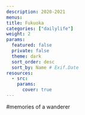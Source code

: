 ```yaml
---
description: 2020-2021
menus: 
title: Fukuoka
categories: ["dailylife"]
weight: 2
params:
  featured: false
  private: false
  theme: dark
  sort_order: desc
  sort_by: Name # Exif.Date
resources:
  - src: 
    params:
      cover: true
---
```

#memories of a wanderer